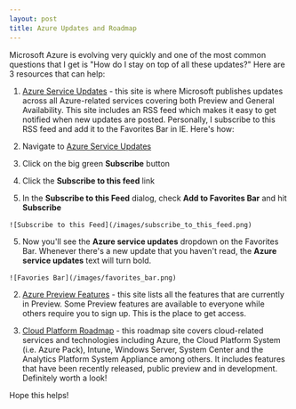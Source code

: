 ```yaml
---
layout: post
title: Azure Updates and Roadmap
---
```


Microsoft Azure is evolving very quickly and one of the most common questions that I get is "How do I stay on top of all these updates?"  Here are 3 resources that can help:

1. [Azure Service Updates](http://azure.microsoft.com/en-us/updates/) - this site is where Microsoft publishes updates across all Azure-related services covering both Preview and General Availability.  This site includes an RSS feed which makes it easy to get notified when new updates are posted.  Personally, I subscribe to this RSS feed and add it to the Favorites Bar in IE.  Here's how:

  1. Navigate to [Azure Service Updates](http://azure.microsoft.com/en-us/updates/)
  2. Click on the big green **Subscribe** button
  3. Click the **Subscribe to this feed** link
  4. In the **Subscribe to this Feed** dialog, check **Add to Favorites Bar** and hit **Subscribe**

    ![Subscribe to this Feed](/images/subscribe_to_this_feed.png)

  5. Now you'll see the **Azure service updates** dropdown on the Favorites Bar.  Whenever there's a new update that you haven't read, the **Azure service updates** text will turn bold.

    ![Favories Bar](/images/favorites_bar.png)

2. [Azure Preview Features](http://azure.microsoft.com/en-us/services/preview/) - this site lists all the features that are currently in Preview.  Some Preview features are available to everyone while others require you to sign up.  This is the place to get access.

3. [Cloud Platform Roadmap](http://www.microsoft.com/en-us/server-cloud/roadmap/) - this roadmap site covers cloud-related services and technologies including Azure, the Cloud Platform System (i.e. Azure Pack), Intune, Windows Server, System Center and the Analytics Platform System Appliance among others.  It includes features that have been recently released, public preview and in development.  Definitely worth a look!

Hope this helps!
